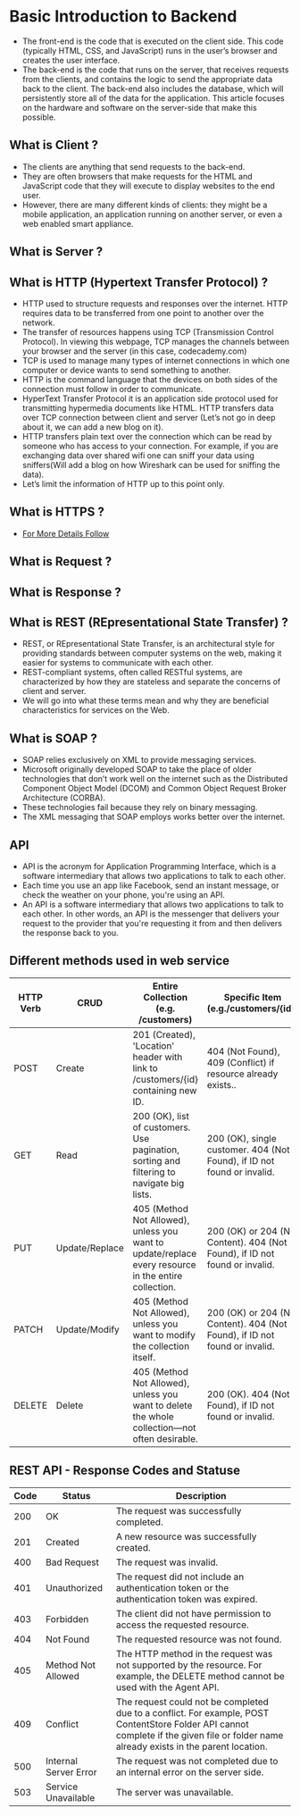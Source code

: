 # Basic Introduction to Backend

- The front-end is the code that is executed on the client side. This code (typically HTML, CSS, and JavaScript) runs in the user’s browser and creates the user interface.
- The back-end is the code that runs on the server, that receives requests from the clients, and contains the logic to send the appropriate data back to the client. The back-end also includes the database, which will persistently store all of the data for the application. This article focuses on the hardware and software on the server-side that make this possible.

## What is Client ?

- The clients are anything that send requests to the back-end.
- They are often browsers that make requests for the HTML and JavaScript code that they will execute to display websites to the end user.
- However, there are many different kinds of clients: they might be a mobile application, an application running on another server, or even a web enabled smart appliance.

## What is Server ?

## What is HTTP (Hypertext Transfer Protocol) ?

- HTTP used to structure requests and responses over the internet. HTTP requires data to be transferred from one point to another over the network.
- The transfer of resources happens using TCP (Transmission Control Protocol). In viewing this webpage, TCP manages the channels between your browser and the server (in this case, codecademy.com)
- TCP is used to manage many types of internet connections in which one computer or device wants to send something to another.
- HTTP is the command language that the devices on both sides of the connection must follow in order to communicate.
- HyperText Transfer Protocol it is an application side protocol used for transmitting hypermedia documents like HTML. HTTP transfers data over TCP connection between client and server (Let’s not go in deep about it, we can add a new blog on it).
- HTTP transfers plain text over the connection which can be read by someone who has access to your connection. For example, if you are exchanging data over shared wifi one can sniff your data using sniffers(Will add a blog on how Wireshark can be used for sniffing the data).
- Let’s limit the information of HTTP up to this point only.

## What is HTTPS ?

- [For More Details Follow](https://love2dev.com/blog/how-https-works/)

## What is Request ?

## What is Response ?

## What is REST (REpresentational State Transfer) ?

- REST, or REpresentational State Transfer, is an architectural style for providing standards between computer systems on the web, making it easier for systems to communicate with each other.
- REST-compliant systems, often called RESTful systems, are characterized by how they are stateless and separate the concerns of client and server.
- We will go into what these terms mean and why they are beneficial characteristics for services on the Web.

## What is SOAP ?

- SOAP relies exclusively on XML to provide messaging services.
- Microsoft originally developed SOAP to take the place of older technologies that don’t work well on the internet such as the Distributed Component Object Model (DCOM) and Common Object Request Broker Architecture (CORBA).
- These technologies fail because they rely on binary messaging.
- The XML messaging that SOAP employs works better over the internet.

## API

- API is the acronym for Application Programming Interface, which is a software intermediary that allows two applications to talk to each other.
- Each time you use an app like Facebook, send an instant message, or check the weather on your phone, you're using an API.
- An API is a software intermediary that allows two applications to talk to each other. In other words, an API is the messenger that delivers your request to the provider that you're requesting it from and then delivers the response back to you.

## Different methods used in web service

| HTTP Verb | CRUD | Entire Collection (e.g. /customers) | Specific Item (e.g./customers/{id}) |
|-----------|------|-------------------------------------|-------------------------------------|
| POST | Create | 201 (Created), 'Location' header with link to /customers/{id} containing new ID. | 404 (Not Found), 409 (Conflict) if resource already exists..|
| GET | Read | 200 (OK), list of customers. Use pagination, sorting and filtering to navigate big lists. | 200 (OK), single customer. 404 (Not Found), if ID not found or invalid.|
| PUT | Update/Replace | 405 (Method Not Allowed), unless you want to update/replace every resource in the entire collection. | 200 (OK) or 204 (No Content). 404 (Not Found), if ID not found or invalid.|
|PATCH | Update/Modify | 405 (Method Not Allowed), unless you want to modify the collection itself.| 200 (OK) or 204 (No Content). 404 (Not Found), if ID not found or invalid.|
|DELETE | Delete | 405 (Method Not Allowed), unless you want to delete the whole collection—not often desirable. | 200 (OK). 404 (Not Found), if ID not found or invalid.|

## REST API - Response Codes and Statuse

|Code|Status|Description|
|----|------|-----------|
|200| OK | The request was successfully completed.|
|201 | Created | A new resource was successfully created.|
|400|Bad Request | The request was invalid.|
|401|Unauthorized|The request did not include an authentication token or the authentication token was expired.|
| 403| Forbidden | The client did not have permission to access the requested resource.|
| 404 | Not Found | The requested resource was not found.|
| 405 | Method Not Allowed | The HTTP method in the request was not supported by the resource. For example, the DELETE method cannot be used with the Agent API.|
| 409 | Conflict | The request could not be completed due to a conflict. For example,  POST ContentStore Folder API cannot complete if the given file or folder name already exists in the parent location.|
| 500 | Internal Server Error | The request was not completed due to an internal error on the server side.|
| 503 | Service Unavailable | The server was unavailable.|